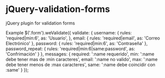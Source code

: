 jQuery-validation-forms
=======================

jQuery plugin for validation forms


Example
$('.form').weValidate({
    validate: {
        username: {
            rules: 'required|min:6',
            as: 'Usuario',
        },
        email: {
            rules: 'required|email',
            as: 'Correo Electrónico'
        },
        password: {
            rules: 'required|min:6',
            as: 'Contraseña'
        },
        password_repeat: {
            rules: 'required|min:6|same:password',
            as: 'Confrimación'
        }
    },
    messages: {
        required: ':name requerido',
        min: ':name debe tener mas de :min caracteres',
        email: ':name no valido',
        max: ':name debe tener menos de :max caracteres',
        same: ':name debe coincidir con :same'
    }
});
